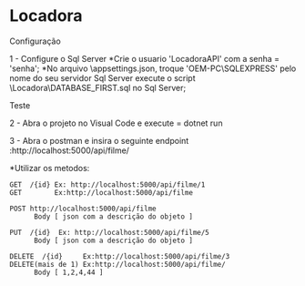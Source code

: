 # Locadora

Configuração

1 - Configure o Sql Server
  *Crie o usuario 'LocadoraAPI' com a senha = 'senha';
  *No arquivo \appsettings.json, troque 'OEM-PC\\SQLEXPRESS' pelo nome do seu servidor Sql Server
  execute o script \Locadora\DATABASE_FIRST.sql no Sql Server;
  
Teste

2 - Abra o projeto no Visual Code e execute =  dotnet run

3 - Abra o postman e insira o seguinte endpoint :http://localhost:5000/api/filme/
  
  *Utilizar os metodos:
  
    GET  /{id} Ex: http://localhost:5000/api/filme/1
    GET        Ex:http://localhost:5000/api/filme
    
    POST http://localhost:5000/api/filme
          Body [ json com a descrição do objeto ]
    
    PUT  /{id}  Ex: http://localhost:5000/api/filme/5
          Body [ json com a descrição do objeto ]
    
    DELETE  /{id}     Ex:http://localhost:5000/api/filme/3
    DELETE(mais de 1) Ex:http://localhost:5000/api/filme/
          Body [ 1,2,4,44 ]
          
    
